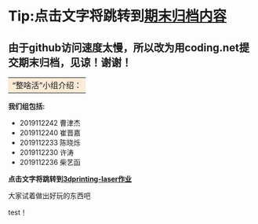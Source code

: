 # Tip:**点击文字将跳转到[期末归档内容](https://codes2things.coding.net/p/file/d/file/git, '期末归档内容')**
## 由于github访问速度太慢，所以改为用coding.net提交期末归档，见谅！谢谢！

<table><tr><td bgcolor=#FAEBD7>“整啥活”小组介绍：</td></tr></table>

**我们组包括:**

- 2019112242 曹津杰 
- 2019112240 崔晋嘉 
- 2019112233 陈晓烁 
- 2019112230 许涛    
- 2019112236 柴艺函 

**点击文字将跳转到[3dprinting-laser作业](https://zaowu.fun/p/607c5e82234c46320e6d3542 '3dprinting-laser作业')**

大家试着做出好玩的东西吧

test！  

